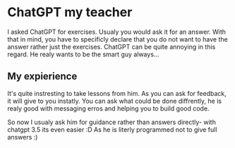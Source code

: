 # ChatGPT my teacher

I asked ChatGPT for exercises. Usualy you would ask it for an answer. With that in mind, you have to specificly declare that you
do not want to have the answer rather just the exercises. ChatGPT can be quite annoying in this regard. He realy wants to be the smart 
guy always...

## My expierience
It's quite instresting to take lessons from him. As you can ask for feedback, it will give to you instatly.
You can ask what could be done diffrently, he is realy good with messaging erros and helping you to build good code. 

So now I usualy ask him for guidance rather than answers directly- with chatgpt 3.5 its even easier :D As he is literly programmed not to give full answers :)
